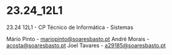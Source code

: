 # 23.24_12L1
23.24 12L1 - CP Técnico de Informática - Sistemas

Mário Pinto - mariopinto@soaresbasto.pt
André Morais - acosta@soaresbasto.pt
Joel Tavares - a29185@soaresbasto.pt

